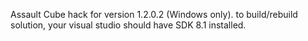 Assault Cube hack for version 1.2.0.2 (Windows only).
to build/rebuild solution, your visual studio should have SDK 8.1 installed.





